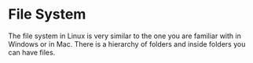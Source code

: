 # File System

The file system in Linux is very similar to the one you are familiar with in Windows or in Mac. There is a hierarchy of folders and inside folders you can have files.